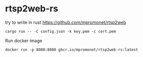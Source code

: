 rtsp2web-rs
===

try to write in rust https://github.com/mpromonet/rtsp2web

```
cargo run -- -C config.json -k key.pem -c cert.pem
```

Run docker image
```
docker run -p 8080:8080 ghcr.io/mpromonet/rtsp2web-rs:latest
```
